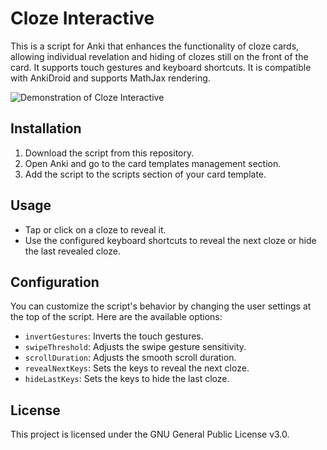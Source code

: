 # Cloze Interactive

This is a script for Anki that enhances the functionality of cloze cards, allowing individual revelation and hiding of clozes still on the front of the card. It supports touch gestures and keyboard shortcuts. It is compatible with AnkiDroid and supports MathJax rendering.

![Demonstration of Cloze Interactive](https://github.com/huandney/Anki-Cloze-Interactive/assets/19948348/5c64a125-97ef-4ae8-9855-327765ccc5c6)

## Installation

1. Download the script from this repository.
2. Open Anki and go to the card templates management section.
3. Add the script to the scripts section of your card template.

## Usage

- Tap or click on a cloze to reveal it.
- Use the configured keyboard shortcuts to reveal the next cloze or hide the last revealed cloze.

## Configuration

You can customize the script's behavior by changing the user settings at the top of the script. Here are the available options:

- `invertGestures`: Inverts the touch gestures.
- `swipeThreshold`: Adjusts the swipe gesture sensitivity.
- `scrollDuration`: Adjusts the smooth scroll duration.
- `revealNextKeys`: Sets the keys to reveal the next cloze.
- `hideLastKeys`: Sets the keys to hide the last cloze.

## License

This project is licensed under the GNU General Public License v3.0.
